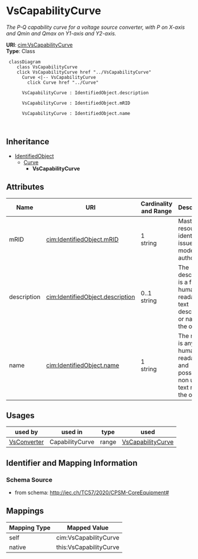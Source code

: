 # VsCapabilityCurve


_The P-Q capability curve for a voltage source converter, with P on X-axis and Qmin and Qmax on Y1-axis and Y2-axis._





**URI**: [cim:VsCapabilityCurve](http://iec.ch/TC57/CIM100#VsCapabilityCurve)<br />
**Type**: Class




```mermaid
 classDiagram
    class VsCapabilityCurve
    click VsCapabilityCurve href "../VsCapabilityCurve"
      Curve <|-- VsCapabilityCurve
        click Curve href "../Curve"
      
      VsCapabilityCurve : IdentifiedObject.description
        
      VsCapabilityCurve : IdentifiedObject.mRID
        
      VsCapabilityCurve : IdentifiedObject.name
        
      
```





## Inheritance
* [IdentifiedObject](IdentifiedObject.md)
    * [Curve](Curve.md)
        * **VsCapabilityCurve**



## Attributes


| Name | URI | Cardinality and Range | Description | Inheritance |
| ---  | --- | --- | --- | --- |
| mRID | [cim:IdentifiedObject.mRID](http://iec.ch/TC57/CIM100#IdentifiedObject.mRID) | 1 <br />  string  | Master resource identifier issued by a model authority | [IdentifiedObject](IdentifiedObject.md) |
| description | [cim:IdentifiedObject.description](http://iec.ch/TC57/CIM100#IdentifiedObject.description) | 0..1 <br />  string  | The description is a free human readable text describing or naming the object | [IdentifiedObject](IdentifiedObject.md) |
| name | [cim:IdentifiedObject.name](http://iec.ch/TC57/CIM100#IdentifiedObject.name) | 1 <br />  string  | The name is any free human readable and possibly non unique text naming the o... | [IdentifiedObject](IdentifiedObject.md) |





## Usages

| used by | used in | type | used |
| ---  | --- | --- | --- |
| [VsConverter](VsConverter.md) | CapabilityCurve | range | [VsCapabilityCurve](VsCapabilityCurve.md) |






## Identifier and Mapping Information







### Schema Source


* from schema: http://iec.ch/TC57/2020/CPSM-CoreEquipment#





## Mappings

| Mapping Type | Mapped Value |
| ---  | ---  |
| self | cim:VsCapabilityCurve |
| native | this:VsCapabilityCurve |




